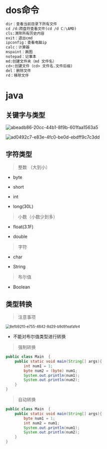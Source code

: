 # dos命令

```html
dir：查看当前目录下所有文件
cd /d:跨盘符查看文件(cd /d C:\AMD)
cls:清除所有历史内容
exit：退出cmd
ipconfig：查看电脑ip
calc：计算器
mspaint：画图
notepad：记事本
md:创建文件夹（md 文件名）
cd>:创建文件（cd> 文件名.文件后缀)
del：删除文件
rd：移除文件
```

# java

## 关键字与类型

![abeadb86-20cc-44b1-8f9b-601faa1563a5](file:///C:/Users/89604/Pictures/Typedown/abeadb86-20cc-44b1-8f9b-601faa1563a5.png)

![ad0492c7-e83e-4fc0-be0d-ebdff9c7c3dd](file:///C:/Users/89604/Pictures/Typedown/ad0492c7-e83e-4fc0-be0d-ebdff9c7c3dd.png)

## 字符类型

> 整数 （大到小）

- byte

- short

- int

- long(30L)
  
  

> 小数（小数少到多）

- float(3.1F)

- double
  
  

> 字符

- char

- String
  
  

> 布尔值

- Boolean

## 类型转换

> 注意事项

<img title="" src="file:///C:/Users/89604/Pictures/Typedown/8efb92f0-e755-4842-8d29-b9d91eafafe4.png" alt="8efb92f0-e755-4842-8d29-b9d91eafafe4" data-align="left" style="zoom:80%;">

- 不能对布尔值类型进行转换
  
  

>  强制转换

```java
public class Main  {
    public static void main(String[] args){
        int num1 = 1;
        byte num2 = (byte) num1;
        System.out.println(num1);
        System.out.println(num2);
    }
}
```



> 自动转换

```java
public class Main  {
    public static void main(String[] args){
        byte num1 = 1;
        int num2 = num1;
        System.out.println(num1);
        System.out.println(num2);
    }
}
```



